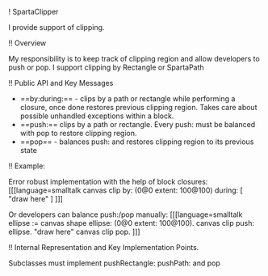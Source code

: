 ! SpartaClipper

I provide support of clipping.

!! Overview

My responsibility is to keep track of clipping region and allow developers to push or pop.
I support clipping by Rectangle or SpartaPath

!! Public API and Key Messages

- ==by:during:== - clips by a path or rectangle while performing a closure, once done restores previous clipping region. Takes care about possible unhandled exceptions within a block.
- ==push:== clips by a path or rectangle. Every push: must be balanced with pop to restore clipping region.
- ==pop== - balances push: and restores clipping region to its previous state

!! Example:

Error robust implementation with the help of block closures:
[[[language=smalltalk
canvas clip
   by: (0@0 extent: 100@100)
   during: [ "draw here" ]
]]]

Or developers can balance push:/pop manually:
[[[language=smalltalk
ellipse := canvas shape ellipse: (0@0 extent: 100@100).
canvas clip push: ellipse.
"draw here"
canvas clip pop.
]]]

!! Internal Representation and Key Implementation Points.

Subclasses must implement pushRectangle: pushPath: and pop
